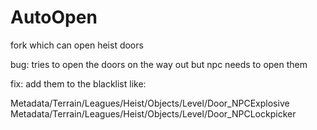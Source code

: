 # AutoOpen

fork which can open heist doors

bug:
tries to open the doors on the way out but npc needs to open them

fix:
add them to the blacklist like:

Metadata/Terrain/Leagues/Heist/Objects/Level/Door_NPCExplosive
Metadata/Terrain/Leagues/Heist/Objects/Level/Door_NPCLockpicker
